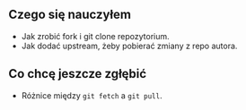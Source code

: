 ## Czego się nauczyłem
- Jak zrobić fork i git clone repozytorium.
- Jak dodać upstream, żeby pobierać zmiany z repo autora.

## Co chcę jeszcze zgłębić
- Różnice między `git fetch` a `git pull`.